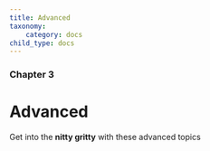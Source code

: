 ```yaml
---
title: Advanced
taxonomy:
    category: docs
child_type: docs
---
```


### Chapter 3

# Advanced

Get into the **nitty gritty** with these advanced topics
